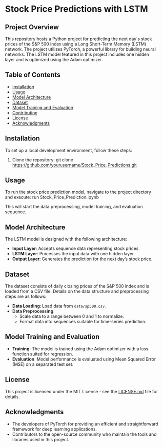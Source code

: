 # Stock Price Predictions with LSTM

## Project Overview
This repository hosts a Python project for predicting the next day's stock prices of the S&P 500 index using a Long Short-Term Memory (LSTM) network. The project utilizes PyTorch, a powerful library for building neural networks. The LSTM model featured in this project includes one hidden layer and is optimized using the Adam optimizer.

## Table of Contents
- [Installation](#installation)
- [Usage](#usage)
- [Model Architecture](#model-architecture)
- [Dataset](#dataset)
- [Model Training and Evaluation](#model-training-and-evaluation)
- [Contributing](#contributing)
- [License](#license)
- [Acknowledgments](#acknowledgments)

## Installation
To set up a local development environment, follow these steps:
1. Clone the repository:
git clone https://github.com/yourusername/Stock_Price_Predictions.git



## Usage
To run the stock price prediction model, navigate to the project directory and execute:
run Stock_Price_Prediction.ipynb

This will start the data preprocessing, model training, and evaluation sequence.

## Model Architecture
The LSTM model is designed with the following architecture:
- **Input Layer**: Accepts sequence data representing stock prices.
- **LSTM Layer**: Processes the input data with one hidden layer.
- **Output Layer**: Generates the prediction for the next day’s stock price.

## Dataset
The dataset consists of daily closing prices of the S&P 500 index and is loaded from a CSV file. Details on the data structure and preprocessing steps are as follows:
- **Data Loading**: Load data from `data/sp500.csv`.
- **Data Preprocessing**:
  - Scale data to a range between 0 and 1 to normalize.
  - Format data into sequences suitable for time-series prediction.

## Model Training and Evaluation
- **Training**: The model is trained using the Adam optimizer with a loss function suited for regression.
- **Evaluation**: Model performance is evaluated using Mean Squared Error (MSE) on a separated test set.


## License
This project is licensed under the MIT License - see the [LICENSE.md](LICENSE.md) file for details.

## Acknowledgments
- The developers of PyTorch for providing an efficient and straightforward framework for deep learning applications.
- Contributors to the open-source community who maintain the tools and libraries used in this project.
